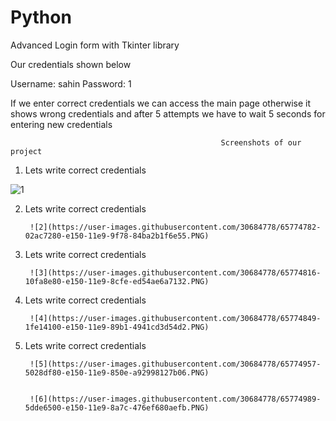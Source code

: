 # Python
Advanced Login form with Tkinter library

Our credentials shown below

Username: sahin
Password: 1

If we enter correct credentials we can access the main page otherwise it shows wrong credentials and after 5 attempts we have to wait 5 seconds for entering new credentials

                                                   Screenshots of our project

1. Lets write correct credentials


  ![1](https://user-images.githubusercontent.com/30684778/65774374-2a4f0b00-e14f-11e9-98df-af29f834b272.PNG)

2. Lets write correct credentials

        ![2](https://user-images.githubusercontent.com/30684778/65774782-02ac7280-e150-11e9-9f78-84ba2b1f6e55.PNG)


3. Lets write correct credentials

        ![3](https://user-images.githubusercontent.com/30684778/65774816-10fa8e80-e150-11e9-8cfe-ed54ae6a7132.PNG)


4. Lets write correct credentials

        ![4](https://user-images.githubusercontent.com/30684778/65774849-1fe14100-e150-11e9-89b1-4941cd3d54d2.PNG)


5. Lets write correct credentials


        ![5](https://user-images.githubusercontent.com/30684778/65774957-5028df80-e150-11e9-850e-a92998127b06.PNG)


        ![6](https://user-images.githubusercontent.com/30684778/65774989-5dde6500-e150-11e9-8a7c-476ef680aefb.PNG)
